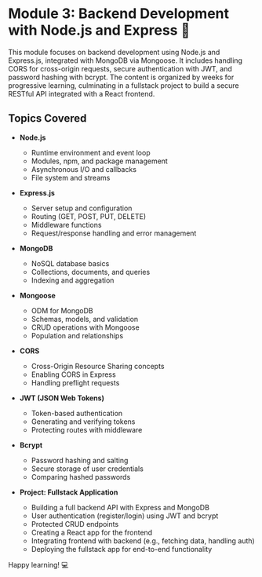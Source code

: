 # Module 3: Backend Development with Node.js and Express 🚀

This module focuses on backend development using Node.js and Express.js, integrated with MongoDB via Mongoose. It includes handling CORS for cross-origin requests, secure authentication with JWT, and password hashing with bcrypt. The content is organized by weeks for progressive learning, culminating in a fullstack project to build a secure RESTful API integrated with a React frontend.

## Topics Covered

- **Node.js**

  - Runtime environment and event loop
  - Modules, npm, and package management
  - Asynchronous I/O and callbacks
  - File system and streams

- **Express.js**

  - Server setup and configuration
  - Routing (GET, POST, PUT, DELETE)
  - Middleware functions
  - Request/response handling and error management

- **MongoDB**

  - NoSQL database basics
  - Collections, documents, and queries
  - Indexing and aggregation

- **Mongoose**

  - ODM for MongoDB
  - Schemas, models, and validation
  - CRUD operations with Mongoose
  - Population and relationships

- **CORS**

  - Cross-Origin Resource Sharing concepts
  - Enabling CORS in Express
  - Handling preflight requests

- **JWT (JSON Web Tokens)**

  - Token-based authentication
  - Generating and verifying tokens
  - Protecting routes with middleware

- **Bcrypt**

  - Password hashing and salting
  - Secure storage of user credentials
  - Comparing hashed passwords

- **Project: Fullstack Application**

  - Building a full backend API with Express and MongoDB
  - User authentication (register/login) using JWT and bcrypt
  - Protected CRUD endpoints
  - Creating a React app for the frontend
  - Integrating frontend with backend (e.g., fetching data, handling auth)
  - Deploying the fullstack app for end-to-end functionality

Happy learning! 💻
